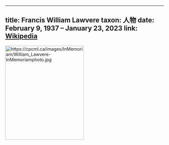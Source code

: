 
---
title: Francis William Lawvere
taxon: 人物
date: February 9, 1937 – January 23, 2023
link: <a class="link external" href="https://en.wikipedia.org/wiki/William_Lawvere">Wikipedia</a>
---

<img src="https://cpcml.ca/images/InMemoriam/William_Lawvere-InMemoriamphoto.jpg" title="https://cpcml.ca/images/InMemoriam/William_Lawvere-InMemoriamphoto.jpg" width=250 height=300 />

